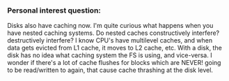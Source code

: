 ### Personal interest question:

Disks also have caching now. I'm quite curious what happens when you have nested caching systems. Do nested caches constructively interfere? destructively interfere? I know CPU's have multilevel caches, and when data gets evicted from L1 cache, it moves to L2 cache, etc. With a disk, the disk has no idea what caching system the FS is using, and vice-versa. I wonder if there's a lot of cache flushes for blocks which are NEVER! going to be read/written to again, that cause cache thrashing at the disk level.
